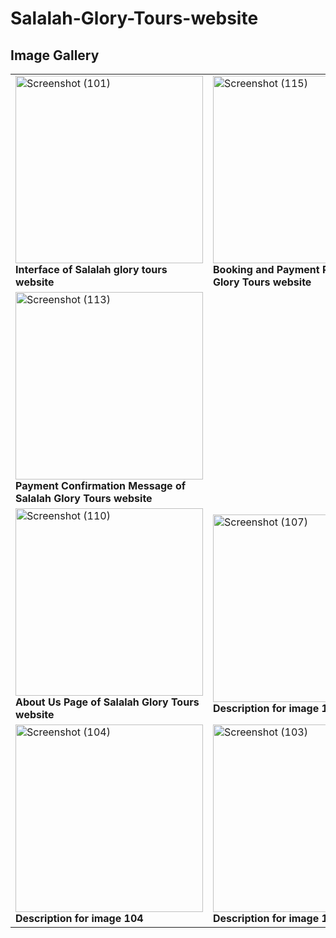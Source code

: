 # Salalah-Glory-Tours-website

## Image Gallery

<table>
  <tr>
    <td><img src="https://github.com/SAID23S23988/Salalah-Glory-Tours-website/assets/154741482/51dea465-187c-4f61-ab14-7a791969cb1c" alt="Screenshot (101)" width="300"/><br><b>Interface of Salalah glory tours website</b></td>
    <td><img src="https://github.com/SAID23S23988/Salalah-Glory-Tours-website/assets/154741482/d2f68599-393f-44c8-8b6c-cb592bdce371" alt="Screenshot (115)" width="300"/><br><b>Booking and Payment Page of Salalah Glory Tours website</b></td>
    <td><img src="https://github.com/SAID23S23988/Salalah-Glory-Tours-website/assets/154741482/e331d450-41e4-4338-8b0f-69ae4744fc53" alt="Screenshot (114)" width="300"/><br><b>Linking the trip price to the payment process in PayPal</b></td>
  </tr>
  <tr>
    <td><img src="https://github.com/SAID23S23988/Salalah-Glory-Tours-website/assets/154741482/a965876e-981a-4b97-8191-c6452f4dd784" alt="Screenshot (113)" width="300"/><br><b>Payment Confirmation Message of Salalah Glory Tours website</b></td>
  <tr>
    <td><img src="https://github.com/SAID23S23988/Salalah-Glory-Tours-website/assets/154741482/323d7a3f-ecf7-4128-a938-770398589916" alt="Screenshot (110)" width="300"/><br><b>About Us Page of Salalah Glory Tours website</b></td>
    <td><img src="https://github.com/SAID23S23988/Salalah-Glory-Tours-website/assets/154741482/bfe5304e-d83e-40a1-9e64-2cd968dde509" alt="Screenshot (107)" width="300"/><br><b>Description for image 107</b></td>
    <td><img src="https://github.com/SAID23S23988/Salalah-Glory-Tours-website/assets/154741482/8bb0af35-daf2-4056-9502-6a485b8980e9" alt="Screenshot (106)" width="300"/><br><b>Description for image 106</b></td>
    <td><img src="https://github.com/SAID23S23988/Salalah-Glory-Tours-website/assets/154741482/dae2ef79-a1f0-4cb6-af0c-2fd9195b2938" alt="Screenshot (105)" width="300"/><br><b>Description for image 105</b></td>
  </tr>
  <tr>
    <td><img src="https://github.com/SAID23S23988/Salalah-Glory-Tours-website/assets/154741482/b61bfa4d-aa98-40b2-a113-6fbf657ad13b" alt="Screenshot (104)" width="300"/><br><b>Description for image 104</b></td>
    <td><img src="https://github.com/SAID23S23988/Salalah-Glory-Tours-website/assets/154741482/8888b36c-387d-499b-907c-b5953482c4ed" alt="Screenshot (103)" width="300"/><br><b>Description for image 103</b></td>
    <td><img src="https://github.com/SAID23S23988/Salalah-Glory-Tours-website/assets/154741482/7e900805-0f17-4841-b28e-96345be991c4" alt="Screenshot (102)" width="300"/><br><b>Description for image 102</b></td>
  </tr>
</table>



